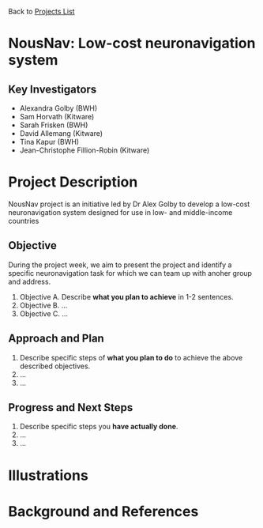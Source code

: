 Back to [Projects List](../../README.md#ProjectsList)

# NousNav: Low-cost neuronavigation system

## Key Investigators

- Alexandra Golby (BWH)
- Sam Horvath (Kitware)
- Sarah Frisken (BWH)
- David Allemang (Kitware)
- Tina Kapur (BWH)
- Jean-Christophe Fillion-Robin (Kitware)

# Project Description

NousNav project is an initiative led by Dr Alex Golby to develop a low-cost neuronavigation system designed for use in low- and middle-income countries

## Objective

During the project week, we aim to present the project and identify a specific neuronavigation task for which we can team up with anoher group and address.

1. Objective A. Describe **what you plan to achieve** in 1-2 sentences.
1. Objective B. ...
1. Objective C. ...

## Approach and Plan

<!-- Describe here HOW you would like to achieve the objectives stated above. -->

1. Describe specific steps of **what you plan to do** to achieve the above described objectives.
1. ...
1. ...

## Progress and Next Steps

<!-- Update this section as you make progress, describing of what you have ACTUALLY DONE. If there are specific steps that you could not complete then you can describe them here, too. -->

1. Describe specific steps you **have actually done**.
1. ...
1. ...

# Illustrations

<!-- Add pictures and links to videos that demonstrate what has been accomplished.
![Description of picture](Example2.jpg)
![Some more images](Example2.jpg)
-->

# Background and References

<!-- If you developed any software, include link to the source code repository. If possible, also add links to sample data, and to any relevant publications. -->
